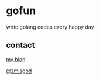 # gofun

write golang codes every happy day

## contact

[my blog](https://zmis.me/user/zmisgod)

[@zmisgod](https://weibo.com/zmisgod)
